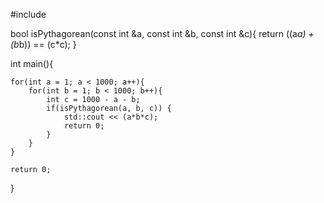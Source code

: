 #include <iostream> 

bool isPythagorean(const int &a, const int &b, const int &c){
    return ((a*a) + (b*b)) == (c*c);
}

int main(){

    for(int a = 1; a < 1000; a++){
        for(int b = 1; b < 1000; b++){
            int c = 1000 - a - b; 
            if(isPythagorean(a, b, c)) {
                std::cout << (a*b*c);
                return 0;
            }
        }
    }

    return 0;

}
